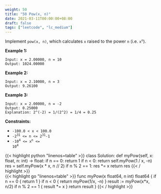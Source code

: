 ```yaml
---
weight: 50
title: "50 Pow(x, n)"
date: 2021-03-11T00:00:00+08:00
draft: false
tags: ["leetcode", "lc_medium"]
---
```


Implement `pow(x, n)`, which calculates `x` raised to the power `n` (i.e. <code>x<sup>n</sup></code>).

**Example 1:**
```
Input: x = 2.00000, n = 10
Output: 1024.00000
```

**Example 2:**
```
Input: x = 2.10000, n = 3
Output: 9.26100
```

**Example 3:**
```
Input: x = 2.00000, n = -2
Output: 0.25000
Explanation: 2^(-2) = 1/(2^2) = 1/4 = 0.25
 ```

**Constraints:**

- `-100.0 < x < 100.0`
- <code>-2<sup>31</sup> <= n <= 2<sup>31</sup>-1</code>
- <code>-10<sup>4</sup> <= x<sup>n</sup> <= 10<sup>4</sup></code>

<div class="tabs"></div>
<div class="tab-content">
<div id="python" class="lang">
{{< highlight python "linenos=table" >}}
class Solution:
    def myPow(self, x: float, n: int) -> float:
        if n == 0:
            return 1
        if n < 0:
            return self.myPow(1 / x, -n)
        res = self.myPow(x * x, n // 2)
        if n % 2 == 1:
            res *= x
        return res
{{< / highlight >}}
</div>

<div id="golang" class="lang">
{{< highlight go "linenos=table" >}}
func myPow(x float64, n int) float64 {
    if n == 0 {
        return 1
    }
    if n < 0 {
        return myPow(1/x, -n)
    }
    result := myPow(x*x, n/2)
    if n % 2 == 1 {
        result *= x
    }
    return result
}
{{< / highlight >}}
</div>
</div>
